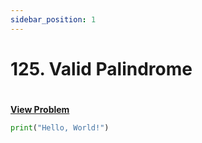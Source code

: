 ```yaml
---
sidebar_position: 1
---
```


# 125. Valid Palindrome
#
[**View Problem**](https://leetcode.com/problems/valid-palindrome)

```python leet-code/week-1/03-two-pointers/1
print("Hello, World!")
```